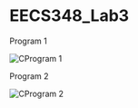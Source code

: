 # EECS348_Lab3

Program 1

![CProgram 1](https://user-images.githubusercontent.com/65916707/218350654-9027a355-3de6-46da-94ab-db72f416eee1.png)

Program 2

![CProgram 2](https://user-images.githubusercontent.com/65916707/218350668-5c8f5537-58ac-428d-a464-e49ecffc8178.png)
